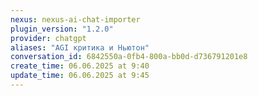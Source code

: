 ```yaml
---
nexus: nexus-ai-chat-importer
plugin_version: "1.2.0"
provider: chatgpt
aliases: "AGI критика и Ньютон"
conversation_id: 6842550a-0fb4-800a-bb0d-d736791201e8
create_time: 06.06.2025 at 9:40
update_time: 06.06.2025 at 9:45
---
```

